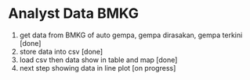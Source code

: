 # Analyst Data BMKG
1. get data from BMKG of auto gempa, gempa dirasakan, gempa terkini [done]
2. store data into csv [done]
3. load csv then data show in table and map [done]
4. next step showing data in line plot [on progress]